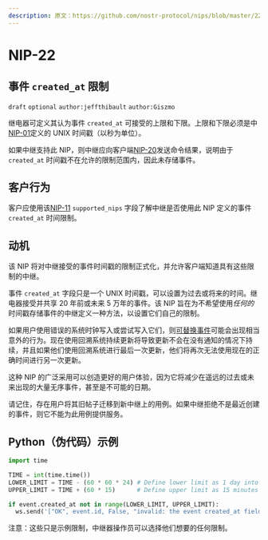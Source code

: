 ```yaml
---
description: 原文：https://github.com/nostr-protocol/nips/blob/master/22.md
---
```


NIP-22
======

事件 `created_at` 限制
---------------------------

 `draft` `optional` `author:jeffthibault` `author:Giszmo`

继电器可定义其认为事件 `created_at` 可接受的上限和下限。上限和下限必须是中[NIP-01](01.md)定义的 UNIX 时间戳（以秒为单位）。

如果中继支持此 NIP，则中继应向客户端[NIP-20](nip20.md)发送命令结果，说明由于 `created_at` 时间戳不在允许的限制范围内，因此未存储事件。

客户行为
---------------

客户应使用该[NIP-11](nip11.md) `supported_nips` 字段了解中继是否使用此 NIP 定义的事件 `created_at` 时间限制。

动机
----------

该 NIP 将对中继接受的事件时间戳的限制正式化，并允许客户端知道具有这些限制的中继。

事件 `created_at` 字段只是一个 UNIX 时间戳，可以设置为过去或将来的时间。继电器接受并共享 20 年前或未来 5 万年的事件。该 NIP 旨在为不希望使用*任何的*时间戳存储事件的中继定义一种方法，以设置它们自己的限制。

如果用户使用错误的系统时钟写入或尝试写入它们，则[可替换事件](nip16.md#replaceable-events)可能会出现相当意外的行为。现在使用回溯系统持续更新将导致更新不会在没有通知的情况下持续，并且如果他们使用回溯系统进行最后一次更新，他们将再次无法使用现在的正确时间进行另一次更新。

这种 NIP 的广泛采用可以创造更好的用户体验，因为它将减少在遥远的过去或未来出现的大量无序事件，甚至是不可能的日期。

请记住，存在用户将其旧帖子迁移到新中继上的用例。如果中继拒绝不是最近创建的事件，则它不能为此用例提供服务。


Python（伪代码）示例
---------------------------

```python
import time

TIME = int(time.time())
LOWER_LIMIT = TIME - (60 * 60 * 24) # Define lower limit as 1 day into the past
UPPER_LIMIT = TIME + (60 * 15)      # Define upper limit as 15 minutes into the future

if event.created_at not in range(LOWER_LIMIT, UPPER_LIMIT):
  ws.send('["OK", event.id, False, "invalid: the event created_at field is out of the acceptable range (-24h, +15min) for this relay"]')
```
注意：这些只是示例限制，中继器操作员可以选择他们想要的任何限制。

